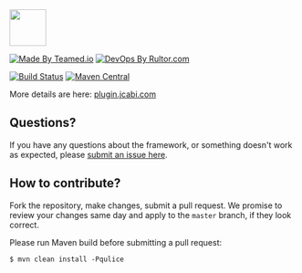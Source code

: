 <img src="http://img.jcabi.com/logo-square.svg" width="64px" height="64px" />

[![Made By Teamed.io](http://img.teamed.io/btn.svg)](http://www.teamed.io)
[![DevOps By Rultor.com](http://www.rultor.com/b/jcabi/jcabi-maven-plugin)](http://www.rultor.com/p/jcabi/jcabi-maven-plugin)

[![Build Status](https://travis-ci.org/jcabi/jcabi-maven-plugin.svg?branch=master)](https://travis-ci.org/jcabi/jcabi-maven-plugin)
[![Maven Central](https://maven-badges.herokuapp.com/maven-central/com.jcabi/jcabi-maven-plugin/badge.svg)](https://maven-badges.herokuapp.com/maven-central/com.jcabi/jcabi-maven-plugin)

More details are here: [plugin.jcabi.com](http://plugin.jcabi.com/index.html)

## Questions?

If you have any questions about the framework, or something doesn't work as expected,
please [submit an issue here](https://github.com/jcabi/jcabi-maven-plugin/issues/new).

## How to contribute?

Fork the repository, make changes, submit a pull request.
We promise to review your changes same day and apply to
the `master` branch, if they look correct.

Please run Maven build before submitting a pull request:

```
$ mvn clean install -Pqulice
```
